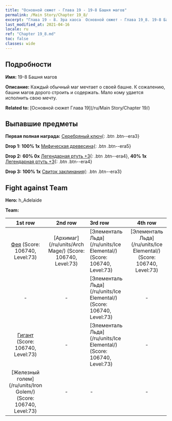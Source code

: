 ```yaml
---
title: "Основной сюжет - Глава 19 - 19-8 Башня магов"
permalink: /Main Story/Chapter 19_8/
excerpt: "Глава 19 - 8. Эра хаоса  Основной сюжет - Глава 19_8. 19-8 Башня магов"
last_modified_at: 2021-04-16
locale: ru
ref: "Chapter 19_8.md"
toc: false
classes: wide
---
```


## Подробности

 **Имя:** 19-8 Башня магов

 **Описание:** Каждый обычный маг мечтает о своей башне. К сожалению, башни магов дорого строить и содержать. Мало кому удается исполнить свою мечту.

 **Related to:** [Основной сюжет Глава 19](/ru/Main Story/Chapter 19/)

## Выпавшие предметы

 **Первая полная награда:** [Серебряный ключ](/ru/Items/con_693/){: .btn .btn--era3}

 **Drop 1:** **100% 1x** [Мифическая древесина](/ru/Items/mat_62/){: .btn .btn--era5}

 **Drop 2:** **60% 0x** [Легендарная ртуть +3](/ru/Items/mat_56/){: .btn .btn--era4}, **40% 1x** [Легендарная ртуть +3](/ru/Items/mat_56/){: .btn .btn--era4}

 **Drop 3:** **100% 1x** [Свиток заклинания](/ru/Items/con_694/){: .btn .btn--era3}


## Fight against Team
 **Hero:** h_Adelaide

 **Team:**


  | 1st row | 2nd row | 3rd row | 4th row |
  |:----:|:----:|:----|:----:|
  | [Фея](/ru/units/Sprite/) (Score: 106740, Level:73)  | [Архимаг](/ru/units/Arch Mage/) (Score: 106740, Level:73)  | [Элементаль Льда](/ru/units/Ice Elemental/) (Score: 106740, Level:73)  | [Элементаль Льда](/ru/units/Ice Elemental/) (Score: 106740, Level:73)  |
  | - | - | [Элементаль Льда](/ru/units/Ice Elemental/) (Score: 106740, Level:73)  | - |
  | [Гигант](/ru/units/Giant/) (Score: 106740, Level:73)  | - | [Элементаль Льда](/ru/units/Ice Elemental/) (Score: 106740, Level:73)  | - |
  | [Железный голем](/ru/units/Iron Golem/) (Score: 106740, Level:73)  | - | - | - |


